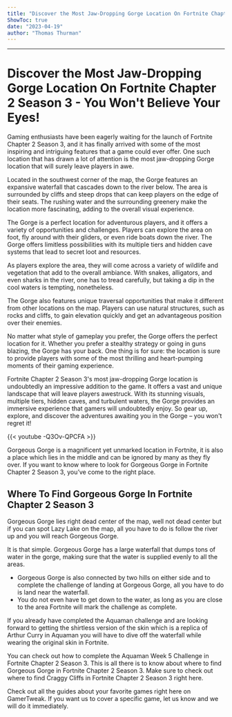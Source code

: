 ```yaml
---
title: "Discover the Most Jaw-Dropping Gorge Location On Fortnite Chapter 2 Season 3 - You Won't Believe Your Eyes!"
ShowToc: true 
date: "2023-04-19"
author: "Thomas Thurman"
---
```

*****
# Discover the Most Jaw-Dropping Gorge Location On Fortnite Chapter 2 Season 3 - You Won't Believe Your Eyes!

Gaming enthusiasts have been eagerly waiting for the launch of Fortnite Chapter 2 Season 3, and it has finally arrived with some of the most inspiring and intriguing features that a game could ever offer. One such location that has drawn a lot of attention is the most jaw-dropping Gorge location that will surely leave players in awe.

Located in the southwest corner of the map, the Gorge features an expansive waterfall that cascades down to the river below. The area is surrounded by cliffs and steep drops that can keep players on the edge of their seats. The rushing water and the surrounding greenery make the location more fascinating, adding to the overall visual experience.

The Gorge is a perfect location for adventurous players, and it offers a variety of opportunities and challenges. Players can explore the area on foot, fly around with their gliders, or even ride boats down the river. The Gorge offers limitless possibilities with its multiple tiers and hidden cave systems that lead to secret loot and resources.

As players explore the area, they will come across a variety of wildlife and vegetation that add to the overall ambiance. With snakes, alligators, and even sharks in the river, one has to tread carefully, but taking a dip in the cool waters is tempting, nonetheless.

The Gorge also features unique traversal opportunities that make it different from other locations on the map. Players can use natural structures, such as rocks and cliffs, to gain elevation quickly and get an advantageous position over their enemies.

No matter what style of gameplay you prefer, the Gorge offers the perfect location for it. Whether you prefer a stealthy strategy or going in guns blazing, the Gorge has your back. One thing is for sure: the location is sure to provide players with some of the most thrilling and heart-pumping moments of their gaming experience.

Fortnite Chapter 2 Season 3's most jaw-dropping Gorge location is undoubtedly an impressive addition to the game. It offers a vast and unique landscape that will leave players awestruck. With its stunning visuals, multiple tiers, hidden caves, and turbulent waters, the Gorge provides an immersive experience that gamers will undoubtedly enjoy. So gear up, explore, and discover the adventures awaiting you in the Gorge – you won't regret it!

{{< youtube -Q3Ov-QPCFA >}} 



Gorgeous Gorge is a magnificent yet unmarked location in Fortnite, it is also a place which lies in the middle and can be ignored by many as they fly over. If you want to know where to look for Gorgeous Gorge in Fortnite Chapter 2 Season 3, you’ve come to the right place.
 
## Where To Find Gorgeous Gorge In Fortnite Chapter 2 Season 3
 
Gorgeous Gorge lies right dead center of the map, well not dead center but if you can spot Lazy Lake on the map, all you have to do is follow the river up and you will reach Gorgeous Gorge.
 

 
It is that simple. Gorgeous Gorge has a large waterfall that dumps tons of water in the gorge, making sure that the water is supplied evenly to all the areas.
 
- Gorgeous Gorge is also connected by two hills on either side and to complete the challenge of landing at Gorgeous Gorge, all you have to do is land near the waterfall.
 - You do not even have to get down to the water, as long as you are close to the area Fortnite will mark the challenge as complete.

 
If you already have completed the Aquaman challenge and are looking forward to getting the shirtless version of the skin which is a replica of Arthur Curry in Aquaman you will have to dive off the waterfall while wearing the original skin in Fortnite.
 
You can check out how to complete the Aquaman Week 5 Challenge in Fortnite Chapter 2 Season 3. This is all there is to know about where to find Gorgeous Gorge in Fortnite Chapter 2 Season 3. Make sure to check out where to find Craggy Cliffs in Fortnite Chapter 2 Season 3 right here.
 
Check out all the guides about your favorite games right here on GamerTweak. If you want us to cover a specific game, let us know and we will do it immediately.




